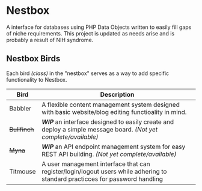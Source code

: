 # Nestbox
A interface for databases using PHP Data Objects written to easily fill gaps of niche requirements. This project is updated as needs arise and is probably a result of NIH syndrome.

## Nestbox Birds
Each bird *(class)* in the "nestbox" serves as a way to add specific functionality to Nestbox.

| Bird | Description |
| --- | --- |
| Babbler | A flexible content management system designed with basic website/blog editing functioality in mind. |
| ~~Bullfinch~~ | ***WIP*** an interface designed to easily create and deploy a simple message board. *(Not yet complete/available)* |
| ~~Myna~~ | ***WIP*** an API endpoint management system for easy REST API building. *(Not yet complete/available)* |
| Titmouse | A user management interface that can register/login/logout users while adhering to standard practicces for password handling |
